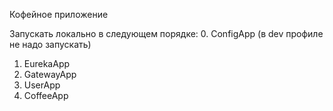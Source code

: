 Кофейное приложение

Запускать локально в следующем порядке:
0. ConfigApp (в dev профиле не надо запускать)
1. EurekaApp
2. GatewayApp
3. UserApp
4. CoffeeApp